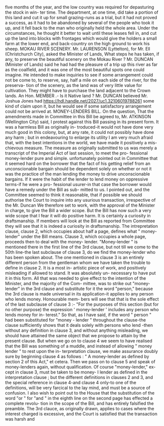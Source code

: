 five months of the year, and the low country was required for depasturing the stock in win- ter time. The department, at one time, did take a portion of this land and cut it up for small grazing-runs as a trial, but it had not proved a success, as it had to be abandoned by several of the people who took it up, and it fell back to the man who originally held the whole area. Under the circumstances, he thought it better to wait until these leases fell in, and cut up the land into blocks with frontages which would give the holders a small farm at the lower end, and back-country on the high ground to work his sheep. MOKAU RIVER SCENERY. Mr. LAURENSON (Lyttelton), for Mr. Ell (Christchurch City), asked the Minister of Lands, What steps he has taken, if any, to preserve the beautiful scenery on the Mokau River ? Mr. DUNCAN (Minister of Lands) said he had had the pleasure of a trip up this river as far as the coalfield, and it was one of the most beautiful spots one could imagine. He intended to make inquiries to see if some arrangement could not be come to, to reserve, say, half a mile on each side of the river, for the preserva- tion of the scenery, as the land was of very little value for cultivation. They might have to purchase the land adjacent to the Crown lands. An Hon. MEMBER .- Is it Native land ? Mr. DUNCAN believed Mr. Joshua Jones had https://hdl.handle.net/2027/uc1.32106019788261 some kind of claim upon it, but he would see if some satisfactory arrangement could not be arrived at. MONEY-LENDERS BILL. On the question, That the amendments made in Committee in this Bill be agreed to, Mr. ATKINSON (Wellington City) said, I protest against this Bill passing in its present form. It was a harmless Bill as originally in- troduced-it would not have done very much good in this colony, but, at any rate, it could not possibly have done any harm ; but in endeavouring to enlarge its utility I am very much afraid that, with the best intentions in the world, we have made it positively a mis- chievous measure. The measure as originally submitted to us was merely a transcript of the Imperial Act of last session, to meet the pro- fessional money-lender pure and simple. unfortunately pointed out in Committee that it seemed hard on the borrower that the fact of his getting relief from an unconscionable bargain should be dependent solely on whether or not it was the practice of the man lending the money to drive unconscionable bargains. If it were the habit of the lender to lend money on oppressive terms-if he were a pro- fessional usurer-in that case the borrower would have a remedy under the Bill as sub- mitted to us. I pointed out, and the Committee seemed to think it reasonable, that if possible we should authorise the Court to inquire into any usurious transaction, irrespective of the Mr. Duncan We therefore set to work, with the approval of the Minister in charge, to give the Bill a wider scope. But the Bill has now such a very wide scope that I fear it will do positive harm. It is certainly a curiosity in draftsmanship. If members will look at the Bill as reported from Committee they will see that it is indeed a curiosity in draftsmanship. The intrepretation clause, clause 2, which occupies about half a page, defines what " money-lender" under the Bill means. Clause 3, which occupies a whole page, proceeds then to deal with the money- lender. "Money-lender " is mentioned there in the first line of the 3rd clause, but not till we come to the 50th line-the last subclause of clause 3, do we find the money-lender who has been spoken about. The one mentioned in clause 3 is an entirely different person from the gentleman whom we have taken the trouble to define in clause 2. It is a most in- artistic piece of work, and positively misleading if allowed to stand. It was absolutely un- necessary to have put it in this form. All that was needed to give effect to the intention of the Minister, and the majority of the Com- mittee, was to strike out "money-lender" in the 3rd clause and substitute for it the word "person," because the 3rd clause is made universal in its application-it applies to any person who lends money. Honourable mem- bers will see that that is the sole effect of the last subclause of clause 3 :- "For the purposes of this section (but for no other purpose) the expression ' money-lender ' includes any person who lends money for in- terest." So that, as I have said, if the word " person " had been substituted for "money - lender " throughout the clause-the clause sufficiently shows that it deals solely with persons who lend -then without any definition in clause 3, and without anything misleading, we should have attained the same object that we propose to attain by the present clause. But when we go on to clause 4 we seem to have realised that the Bill was something of a muddle, and instead of allowing " money lender " to rest upon the in- terpretation clause, we make assurance doubly sure by beginning clause 4 as follows : " A money-lender as defined by section 2 of this Act," et cetera. Then we pass on to clause 5 and speak of money-lenders again, without qualification. Of course "money-lender," ex- cept in clause 3, must be taken to be money- I lender as defined in the interpretation clause ; but the different definitions in clauses 2 and 3, and the special reference in clause 4-and clause 4 only-to one of the definitions, will be very farcical to the lay mind, and must be a source of confusion. I also wish to point out to the House that the substitution of the word "or " for "and " in the eighth line on the second page has effected a complete revolu- tion in the scope of the Bill, and has entirely falsified the preamble. The 3rd clauce, as originally drawn, applies to cases where the interest charged is excessive, and the Court is satisfied that the transaction was harsh and 